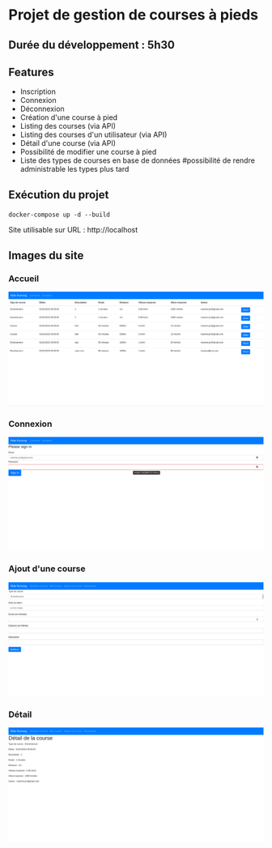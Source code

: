 # Projet de gestion de courses à pieds

## Durée du développement : 5h30

## Features
- Inscription
- Connexion
- Déconnexion
- Création d'une course à pied
- Listing des courses (via API)
- Listing des courses d'un utilisateur (via API)
- Détail d'une course (via API)
- Possibilité de modifier une course à pied
- Liste des types de courses en base de données #possibilité de rendre administrable les types plus tard

## Exécution du projet
`docker-compose up -d --build`

Site utilisable sur URL : http://localhost

## Images du site
### Accueil
![Accueil](images/home.png)
### Connexion
![Connexion](images/login.png)
### Ajout d'une course
![Ajout d'une course](images/create-ride.png)
### Détail
![Détail](images/ride-detail.png)
